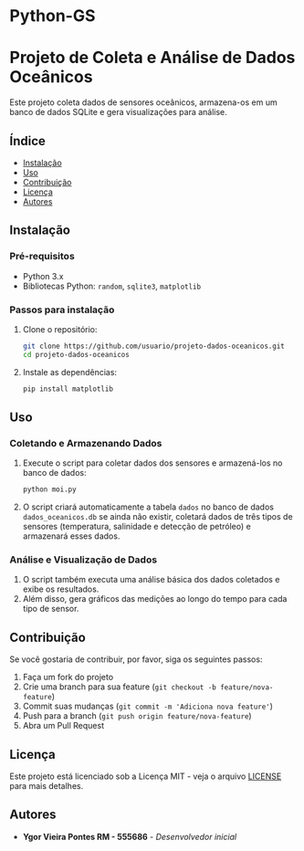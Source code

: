 # Python-GS

# Projeto de Coleta e Análise de Dados Oceânicos

Este projeto coleta dados de sensores oceânicos, armazena-os em um banco de dados SQLite e gera visualizações para análise.

## Índice

- [Instalação](#instalação)
- [Uso](#uso)
- [Contribuição](#contribuição)
- [Licença](#licença)
- [Autores](#autores)

## Instalação

### Pré-requisitos

- Python 3.x
- Bibliotecas Python: `random`, `sqlite3`, `matplotlib`

### Passos para instalação

1. Clone o repositório:

    ```bash
    git clone https://github.com/usuario/projeto-dados-oceanicos.git
    cd projeto-dados-oceanicos
    ```

2. Instale as dependências:

    ```bash
    pip install matplotlib
    ```

## Uso

### Coletando e Armazenando Dados

1. Execute o script para coletar dados dos sensores e armazená-los no banco de dados:

    ```bash
    python moi.py
    ```

2. O script criará automaticamente a tabela `dados` no banco de dados `dados_oceanicos.db` se ainda não existir, coletará dados de três tipos de sensores (temperatura, salinidade e detecção de petróleo) e armazenará esses dados.

### Análise e Visualização de Dados

1. O script também executa uma análise básica dos dados coletados e exibe os resultados.
2. Além disso, gera gráficos das medições ao longo do tempo para cada tipo de sensor.

## Contribuição

Se você gostaria de contribuir, por favor, siga os seguintes passos:

1. Faça um fork do projeto
2. Crie uma branch para sua feature (`git checkout -b feature/nova-feature`)
3. Commit suas mudanças (`git commit -m 'Adiciona nova feature'`)
4. Push para a branch (`git push origin feature/nova-feature`)
5. Abra um Pull Request

## Licença

Este projeto está licenciado sob a Licença MIT - veja o arquivo [LICENSE](LICENSE) para mais detalhes.

## Autores

- **Ygor Vieira Pontes RM - 555686** - *Desenvolvedor inicial*
